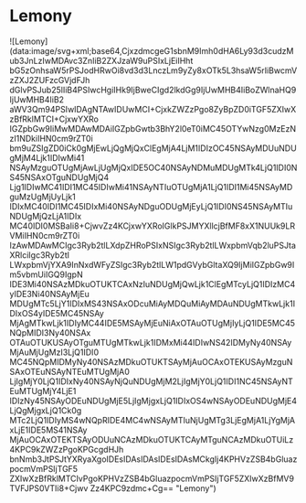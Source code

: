 # Lemony

![Lemony](data:image/svg+xml;base64,CjxzdmcgeG1sbnM9Imh0dHA6Ly93d3cudzMub3JnLzIwMDAvc3ZnIiB2ZXJzaW9uPSIxLjEiIHht
bG5zOnhsaW5rPSJodHRwOi8vd3d3LnczLm9yZy8xOTk5L3hsaW5rIiBwcmVzZXJ2ZUFzcGVjdFJh
dGlvPSJub25lIiB4PSIwcHgiIHk9IjBweCIgd2lkdGg9IjUwMHB4IiBoZWlnaHQ9IjUwMHB4IiB2
aWV3Qm94PSIwIDAgNTAwIDUwMCI+CjxkZWZzPgo8ZyBpZD0iTGF5ZXIwXzBfRklMTCI+CjxwYXRo
IGZpbGw9IiMwMDAwMDAiIGZpbGwtb3BhY2l0eT0iMC45OTYwNzg0MzEzNzI1NDkiIHN0cm9rZT0i
bm9uZSIgZD0iCk0gMjEwLjQgMjQxClEgMjA4LjM1IDIzOC45NSAyMDUuNDUgMjM4Ljk1IDIwMi41
NSAyMzguOTUgMjAwLjUgMjQxIDE5OC40NSAyNDMuMDUgMTk4LjQ1IDI0NS45NSAxOTguNDUgMjQ4
Ljg1IDIwMC41IDI1MC45IDIwMi41NSAyNTIuOTUgMjA1LjQ1IDI1Mi45NSAyMDguMzUgMjUyLjk1
IDIxMC40IDI1MC45IDIxMi40NSAyNDguODUgMjEyLjQ1IDI0NS45NSAyMTIuNDUgMjQzLjA1IDIx
MC40IDI0MSBaIi8+CjwvZz4KCjxwYXRoIGlkPSJMYXllcjBfMF8xX1NUUk9LRVMiIHN0cm9rZT0i
IzAwMDAwMCIgc3Ryb2tlLXdpZHRoPSIxNSIgc3Ryb2tlLWxpbmVqb2luPSJtaXRlciIgc3Ryb2tl
LWxpbmVjYXA9InNxdWFyZSIgc3Ryb2tlLW1pdGVybGltaXQ9IjMiIGZpbGw9Im5vbmUiIGQ9IgpN
IDE3Mi40NSAzMDkuOTUKTCAxNzIuNDUgMjQwLjk1ClEgMTcyLjQ1IDIzMC4yIDE3Ni40NSAyMjEu
MDUgMTc5LjY1IDIxMS43NSAxODcuMiAyMDQuMiAyMDAuNDUgMTkwLjk1IDIxOS4yIDE5MC45NSAy
MjAgMTkwLjk1IDIyMC44IDE5MSAyMjEuNiAxOTAuOTUgMjIyLjQ1IDE5MC45NQpMIDI3Ny40NSAx
OTAuOTUKUSAyOTguMTUgMTkwLjk1IDMxMi44IDIwNS42IDMyNy40NSAyMjAuMjUgMzI3LjQ1IDI0
MC45NQpMIDMyNy40NSAzMDkuOTUKTSAyMjAuOCAxOTEKUSAyMzguNSAxOTEuNSAyNTEuMTUgMjA0
LjIgMjY0LjQ1IDIxNy40NSAyNjQuNDUgMjM2LjIgMjY0LjQ1IDI1NC45NSAyNTEuMTUgMjY4LjE1
IDIzNy45NSAyODEuNDUgMjE5LjIgMjgxLjQ1IDIxOS4wNSAyODEuNDUgMjE4LjQgMjgxLjQ1Ck0g
MTc2LjQ1IDIyMS4wNQpRIDE4MC4wNSAyMTIuNjUgMTg3LjEgMjA1LjYgMjAxLjE1IDE5MS41NSAy
MjAuOCAxOTEKTSAyODUuNCAzMDkuOTUKTCAyMTguNCAzMDkuOTUiLz4KPC9kZWZzPgoKPGcgdHJh
bnNmb3JtPSJtYXRyaXgoIDEsIDAsIDAsIDEsIDAsMCkgIj4KPHVzZSB4bGluazpocmVmPSIjTGF5
ZXIwXzBfRklMTCIvPgoKPHVzZSB4bGluazpocmVmPSIjTGF5ZXIwXzBfMV9TVFJPS0VTIi8+Cjwv
Zz4KPC9zdmc+Cg== "Lemony")